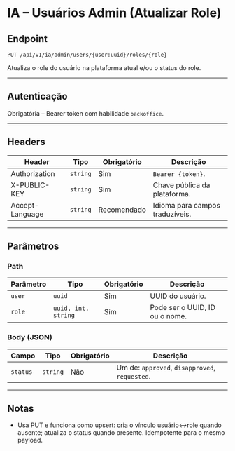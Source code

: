 # IA – Usuários Admin (Atualizar Role)

## Endpoint

`PUT /api/v1/ia/admin/users/{user:uuid}/roles/{role}`

Atualiza o role do usuário na plataforma atual e/ou o status do role.

---

## Autenticação

Obrigatória – Bearer token com habilidade `backoffice`.

---

## Headers

| Header | Tipo | Obrigatório | Descrição |
| ------ | ---- | ----------- | --------- |
| Authorization | `string` | Sim | `Bearer {token}`. |
| X-PUBLIC-KEY | `string` | Sim | Chave pública da plataforma. |
| Accept-Language | `string` | Recomendado | Idioma para campos traduzíveis. |

---

## Parâmetros

### Path

| Parâmetro | Tipo                | Obrigatório  | Descrição |
| --------- |---------------------|--------------| --------- |
| `user` | `uuid`              | Sim          | UUID do usuário. |
| `role` | `uuid, int, string` | Sim | Pode ser o UUID, ID ou o nome. |

### Body (JSON)

| Campo | Tipo | Obrigatório | Descrição |
| ----- | ---- | ----------- | --------- |
| `status` | `string` | Não | Um de: `approved`, `disapproved`, `requested`. |

---

## Notas

- Usa PUT e funciona como upsert: cria o vínculo usuário↔role quando ausente; atualiza o status quando presente. Idempotente para o mesmo payload.
